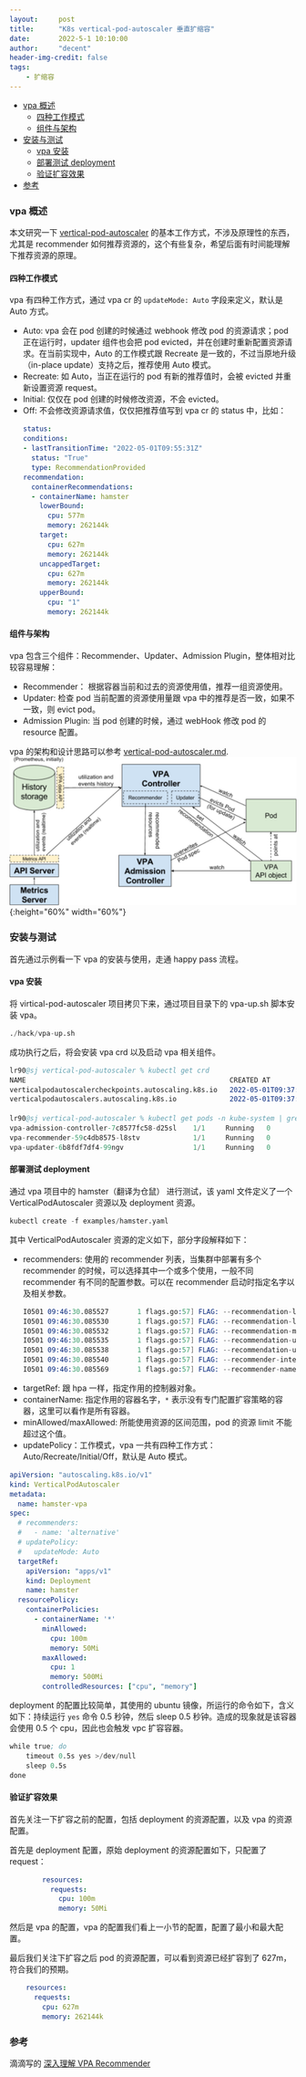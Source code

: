 ```yaml
---
layout:     post
title:      "K8s vertical-pod-autoscaler 垂直扩缩容"
date:       2022-5-1 10:10:00
author:     "decent"
header-img-credit: false
tags:
    - 扩缩容
---
```


- [vpa 概述](#vpa-概述)
	- [四种工作模式](#四种工作模式)
	- [组件与架构](#组件与架构)
- [安装与测试](#安装与测试)
	- [vpa 安装](#vpa-安装)
	- [部署测试 deployment](#部署测试-deployment)
	- [验证扩容效果](#验证扩容效果)
- [参考](#参考)


### vpa 概述
本文研究一下 [vertical-pod-autoscaler](https://github.com/kubernetes/autoscaler/tree/master/vertical-pod-autoscaler) 的基本工作方式，不涉及原理性的东西，尤其是 recommender 如何推荐资源的，这个有些复杂，希望后面有时间能理解下推荐资源的原理。

#### 四种工作模式
vpa 有四种工作方式，通过 vpa cr 的 `updateMode: Auto` 字段来定义，默认是 Auto 方式。
* Auto: vpa 会在 pod 创建的时候通过 webhook 修改 pod 的资源请求；pod 正在运行时，updater 组件也会把 pod evicted，并在创建时重新配置资源请求。在当前实现中，Auto 的工作模式跟 Recreate 是一致的，不过当原地升级（in-place update）支持之后，推荐使用 Auto 模式。
* Recreate: 如 Auto，当正在运行的 pod 有新的推荐值时，会被 evicted 并重新设置资源 request。
* Initial: 仅仅在 pod 创建的时候修改资源，不会 evicted。
* Off: 不会修改资源请求值，仅仅把推荐值写到 vpa cr 的 status 中，比如：
  ```yaml
  status:
  conditions:
  - lastTransitionTime: "2022-05-01T09:55:31Z"
    status: "True"
    type: RecommendationProvided
  recommendation:
    containerRecommendations:
    - containerName: hamster
      lowerBound:
        cpu: 577m
        memory: 262144k
      target:
        cpu: 627m
        memory: 262144k
      uncappedTarget:
        cpu: 627m
        memory: 262144k
      upperBound:
        cpu: "1"
        memory: 262144k
  ```

#### 组件与架构
vpa 包含三个组件：Recommender、Updater、Admission Plugin，整体相对比较容易理解：
* Recommender： 根据容器当前和过去的资源使用值，推荐一组资源使用。
* Updater: 检查 pod 当前配置的资源使用量跟 vpa 中的推荐是否一致，如果不一致，则 evict pod。
* Admission Plugin: 当 pod 创建的时候，通过 webHook 修改 pod 的 resource 配置。

vpa 的架构和设计思路可以参考 [vertical-pod-autoscaler.md](https://github.com/kubernetes/design-proposals-archive/blob/main/autoscaling/vertical-pod-autoscaler.md).
![java-javascript](/pics/vpa-architecture.png){:height="60%" width="60%"}

### 安装与测试
首先通过示例看一下 vpa 的安装与使用，走通 happy pass 流程。
#### vpa 安装
将 virtical-pod-autoscaler 项目拷贝下来，通过项目目录下的 vpa-up.sh 脚本安装 vpa。
```s
./hack/vpa-up.sh
```
成功执行之后，将会安装 vpa crd 以及启动 vpa 相关组件。
```s
lr90@sj vertical-pod-autoscaler % kubectl get crd
NAME                                                  CREATED AT
verticalpodautoscalercheckpoints.autoscaling.k8s.io   2022-05-01T09:37:34Z
verticalpodautoscalers.autoscaling.k8s.io             2022-05-01T09:37:34Z

lr90@sj vertical-pod-autoscaler % kubectl get pods -n kube-system | grep vpa
vpa-admission-controller-7c8577fc58-d25sl    1/1     Running   0              95s
vpa-recommender-59c4db8575-l8stv             1/1     Running   0              96s
vpa-updater-6b8fdf7df4-99ngv                 1/1     Running   0              96s
```

#### 部署测试 deployment
通过 vpa 项目中的 hamster（翻译为仓鼠） 进行测试，该 yaml 文件定义了一个 VerticalPodAutoscaler 资源以及 deployment 资源。
```s
kubectl create -f examples/hamster.yaml
```

其中 VerticalPodAutoscaler 资源的定义如下，部分字段解释如下：
* recommenders: 使用的 recommender 列表，当集群中部署有多个 recommender 的时候，可以选择其中一个或多个使用，一般不同 recommender 有不同的配置参数。可以在 recommender 启动时指定名字以及相关参数。
  ```s
  I0501 09:46:30.085527       1 flags.go:57] FLAG: --recommendation-lower-bound-cpu-percentile="0.5"
  I0501 09:46:30.085530       1 flags.go:57] FLAG: --recommendation-lower-bound-memory-percentile="0.5"
  I0501 09:46:30.085532       1 flags.go:57] FLAG: --recommendation-margin-fraction="0.15"
  I0501 09:46:30.085535       1 flags.go:57] FLAG: --recommendation-upper-bound-cpu-percentile="0.95"
  I0501 09:46:30.085538       1 flags.go:57] FLAG: --recommendation-upper-bound-memory-percentile="0.95"
  I0501 09:46:30.085540       1 flags.go:57] FLAG: --recommender-interval="1m0s"
  I0501 09:46:30.085569       1 flags.go:57] FLAG: --recommender-name="default"
  ``` 
* targetRef: 跟 hpa 一样，指定作用的控制器对象。
* containerName: 指定作用的容器名字，`*` 表示没有专门配置扩容策略的容器，这里可以看作是所有容器。
* minAllowed/maxAllowed: 所能使用资源的区间范围，pod 的资源 limit 不能超过这个值。 
* updatePolicy：工作模式，vpa 一共有四种工作方式：Auto/Recreate/Initial/Off，默认是 Auto 模式。

```yaml
apiVersion: "autoscaling.k8s.io/v1"
kind: VerticalPodAutoscaler
metadata:
  name: hamster-vpa
spec:
  # recommenders: 
  #   - name: 'alternative'
  # updatePolicy:
  #   updateMode: Auto
  targetRef:
    apiVersion: "apps/v1"
    kind: Deployment
    name: hamster
  resourcePolicy:
    containerPolicies:
      - containerName: '*'
        minAllowed:
          cpu: 100m
          memory: 50Mi
        maxAllowed:
          cpu: 1
          memory: 500Mi
        controlledResources: ["cpu", "memory"]
```
deployment 的配置比较简单，其使用的 ubuntu 镜像，所运行的命令如下，含义如下：持续运行 `yes` 命令 0.5 秒钟，然后 sleep 0.5 秒钟。造成的现象就是该容器会使用 0.5 个 cpu，因此也会触发 vpc 扩容容器。
```s
while true; do
    timeout 0.5s yes >/dev/null
    sleep 0.5s
done
```

#### 验证扩容效果
首先关注一下扩容之前的配置，包括 deployment 的资源配置，以及 vpa 的资源配置。

首先是 deployment 配置，原始 deployment 的资源配置如下，只配置了 request：
```yaml
        resources:
          requests:
            cpu: 100m
            memory: 50Mi
```
然后是 vpa 的配置，vpa 的配置我们看上一小节的配置，配置了最小和最大配置。

最后我们关注下扩容之后 pod 的资源配置，可以看到资源已经扩容到了 627m，符合我们的预期。
```yaml
    resources:
      requests:
        cpu: 627m
        memory: 262144k
```


### 参考
滴滴写的 [深入理解 VPA Recommender](https://www.infoq.cn/article/z40lmwmtoyvecq6tpoik)

